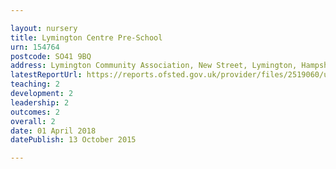 ```yaml
---

layout: nursery
title: Lymington Centre Pre-School
urn: 154764
postcode: SO41 9BQ
address: Lymington Community Association, New Street, Lymington, Hampshire, SO41 9BQ
latestReportUrl: https://reports.ofsted.gov.uk/provider/files/2519060/urn/154764.pdf
teaching: 2
development: 2
leadership: 2
outcomes: 2
overall: 2
date: 01 April 2018 
datePublish: 13 October 2015

---
```

